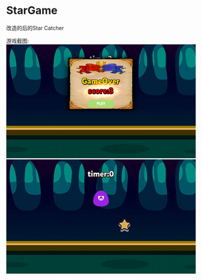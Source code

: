 # StarGame
改造的后的Star Catcher

游戏截图:</br>
<img src="https://github.com/liang3472/NewYearResolution_2016/blob/master/start_project/screenshot/screenshot1.png" alt="screenshot" width="600px" height="auto" /></br>
<img src="https://github.com/liang3472/NewYearResolution_2016/blob/master/start_project/screenshot/screenshot2.png" alt="screenshot" width="600px" height="auto" />
